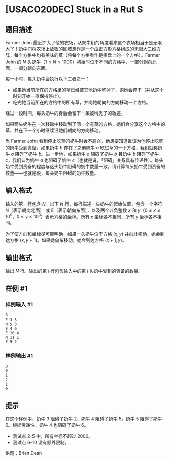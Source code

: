 # [USACO20DEC] Stuck in a Rut S

## 题目描述

Farmer John 最近扩大了他的农场，从奶牛们的角度看来这个农场相当于是无限大了！奶牛们将农场上放牧的区域想作是一个由正方形方格组成的无限大二维方阵，每个方格中均有美味的草（将每个方格看作是棋盘上的一个方格）。Farmer John 的 $N$ 头奶牛（$1≤N≤1000$）初始时位于不同的方格中，一部分朝向北面，一部分朝向东面。

每一小时，每头奶牛会执行以下二者之一：

 - 如果她当前所在的方格里的草已经被其他奶牛吃掉了，则她会停下（并从这个时刻开始一直保持停止）。
 - 吃完她当前所在的方格中的所有草，并向她朝向的方向移动一个方格。

经过一段时间，每头奶牛的身后会留下一条被啃秃了的轨迹。

如果两头奶牛在一次移动中移动到了同一个有草的方格，她们会分享这个方格中的草，并在下一个小时继续沿她们朝向的方向移动。

当 Farmer John 看到停止吃草的奶牛时会不高兴，他想要知道谁该为他停止吃草的奶牛受到责备。如果奶牛 $b$
停在了之前奶牛 $a$ 吃过草的一个方格，我们就称奶牛 $a$ 阻碍了奶牛 $b$。进一步地，如果奶牛 $a$ 阻碍了奶牛 $b$ 且奶牛 $b$ 阻碍了奶牛 $c$，我们认为奶牛 $a$ 也阻碍了奶牛 $c$（也就是说，「阻碍」关系具有传递性）。每头奶牛受到责备的程度与这头奶牛阻碍的奶牛数量一致。请计算每头奶牛受到责备的数量——也就是说，每头奶牛阻碍的奶牛数量。 

## 输入格式

输入的第一行包含 $N$。以下 $N$ 行，每行描述一头奶牛的起始位置，包含一个字符 N（表示朝向北面） 或 E（表示朝向东面），以及两个非负整数 $x$ 和 $y$（$0≤x≤10^9$，$0≤y≤10^9$）表示方格的坐标。所有 $x$ 坐标各不相同，所有 $y$ 坐标各不相同。

为了使方向和坐标尽可能明确，如果一头奶牛位于方格 $(x,y)$ 并向北移动，她会到达方格 $(x,y+1)$。如果她向东移动，她会到达方格 $(x+1,y)$。 

## 输出格式

输出 $N$ 行。输出的第 $i$ 行包含输入中的第 $i$ 头奶牛受到的责备的数量。 

## 样例 #1

### 样例输入 #1
```
6
E 3 5
N 5 3
E 4 6
E 10 4
N 11 1
E 9 2
```

### 样例输出 #1

```
0
0
1
2
1
0
```

## 提示

在这个样例中，奶牛 3 阻碍了奶牛 2，奶牛 4 阻碍了奶牛 5，奶牛 5 阻碍了奶牛 6。根据传递性，奶牛 4 也阻碍了奶牛 6。 

 - 测试点 2-5 中，所有坐标不超过 $2000$。
 - 测试点 6-10 没有额外限制。

供题：Brian Dean 
